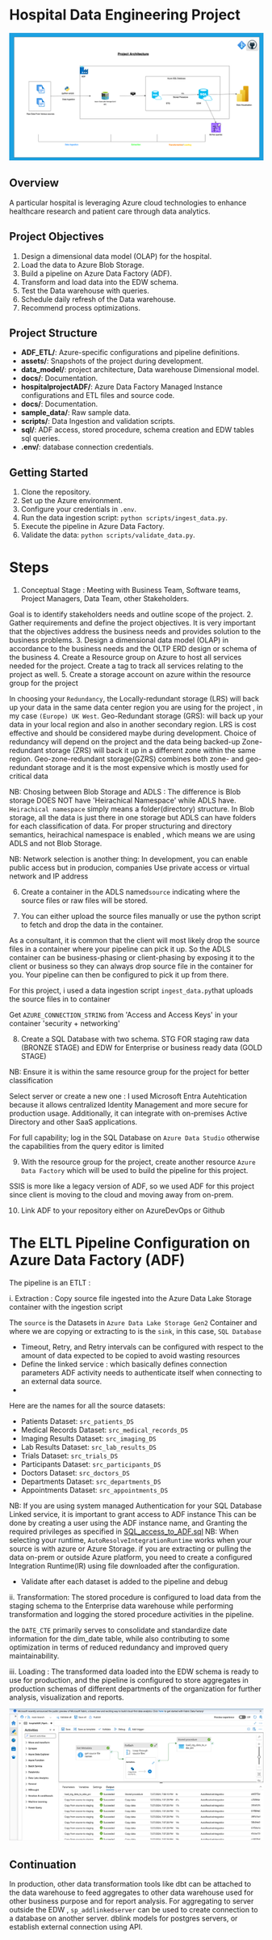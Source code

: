 # Hospital Data Engineering Project

![hospital_pipeline_architecture.png](assets%2Fhospital_pipeline_architecture.png)

## Overview
A particular hospital is leveraging Azure cloud technologies to enhance healthcare research and patient care through data analytics.

## Project Objectives
1. Design a dimensional data model (OLAP) for the hospital.
2. Load the data to Azure Blob Storage.
4. Build a pipeline on Azure Data Factory (ADF).
5. Transform and load data into the EDW schema.
6. Test the Data warehouse with queries.
7. Schedule daily refresh of the Data warehouse.
8. Recommend process optimizations.

## Project Structure
- **ADF_ETL/**: Azure-specific configurations and pipeline definitions.
- **assets/**: Snapshots of the project during development.
- **data_model/**: project architecture, Data warehouse Dimensional model.
- **docs/**: Documentation.
- **hospitalprojectADF/**: Azure Data Factory Managed Instance configurations and ETL files and source code.
- **docs/**: Documentation.
- **sample_data/**: Raw sample data.
- **scripts/**: Data Ingestion and validation scripts.
- **sql/**: ADF access, stored procedure, schema creation and EDW tables sql queries.
- **.env/**: database connection credentials.

## Getting Started
1. Clone the repository.
2. Set up the Azure environment.
3. Configure your credentials in `.env`.
4. Run the data ingestion script: `python scripts/ingest_data.py`.
5. Execute the pipeline in Azure Data Factory.
6. Validate the data: `python scripts/validate_data.py`.


# Steps 
1. Conceptual Stage : Meeting with Business Team, Software teams, Project Managers, Data Team, other Stakeholders.

Goal is to identify stakeholders needs and outline scope of the project.
2. Gather requirements and define the project objectives. It is very important that the objectives address the business needs and provides solution to the business problems.
3. Design a dimensional data model (OLAP) in accordance to the business needs and the OLTP ERD design or schema of the business
4. Create a Resource group on Azure to host all services needed for the project. Create a tag to track all services relating to the project as well.
5. Create a storage account on azure within the resource group for the project

In choosing your `Redundancy`, the Locally-redundant storage (LRS) will back up your data in the same data center region you are using for the project , in my case `(Europe) UK West`. 
Geo-Redundant storage (GRS): will back up your data in your local region and also in another secondary region.
LRS is cost effective and should be considered maybe during development. Choice of redundancy will depend on the project and the data being backed-up 
Zone-redundant storage (ZRS) will back it up in a different zone within the same region.
Geo-zone-redundant storage(GZRS) combines both zone- and geo-redundant storage and it is the most expensive which is mostly used for critical data

NB: Chosing between Blob Storage and ADLS : The difference is Blob storage DOES NOT have 'Heirachical Namespace' while ADLS have.
`Heirachical namespace` simply means a folder(directory) structure. In Blob storage, all the data is just there in one storage but ADLS can have folders for each classification of data.
For proper structuring and directory semantics, heirachical namespace is enabled , which means we are using ADLS and not Blob Storage.

NB: Network selection is another thing: In development, you can enable public access but in producion, companies Use private access or virtual network and IP address 


6. Create a container in the ADLS named`source` indicating where the source files or raw files will be stored.

7. You can either upload the source files manually or use the python script to fetch and drop the data in the container.

As a consultant, it is common that the client will most likely drop the source files in a container where your pipeline can pick it up.
So the ADLS container can be business-phasing or client-phasing by exposing it to the client or business so they can always drop source file in the container for you.
Your pipeline can then be configured to pick it up from there.

For this project, i used a data ingestion script `ingest_data.py`that uploads the source files in to container 

Get `AZURE_CONNECTION_STRING` from 'Access and Access Keys' in your container 'security + networking'

8. Create a SQL Database with two schema. STG FOR staging raw data (BRONZE STAGE) and EDW for Enterprise or business ready data (GOLD STAGE)

NB: Ensure it is within the same resource group for the project for better classification  

Select server or create a new one : I used Microsoft Entra Autehtication because it allows centralized Identity Management and more secure for production usage.
Additionally, it can integrate with on-premises Active Directory and other SaaS applications.

For full capability; log in the SQL Database on `Azure Data Studio` otherwise the capabilities from the query editor is limited

9. With the resource group for the project, create another resource `Azure Data Factory` which will be used to build the pipeline for this project.

SSIS is more like a legacy version of ADF, so we used ADF for this project since client is moving to the cloud and moving away from on-prem.


10. Link ADF to your repository either on AzureDevOps or Github


# The ELTL Pipeline Configuration on Azure Data Factory (ADF)

The pipeline is an ETLT :

i. Extraction : Copy source file ingested into the Azure Data Lake Storage container with the ingestion script

The `source` is the Datasets in `Azure Data Lake Storage Gen2` Container and where we are copying or extracting to is the `sink`, in this case, `SQL Database`

- Timeout, Retry, and Retry intervals can be configured with respect to the amount of data expected to be copied to avoid wasting resources
- Define the linked service : which basically defines connection parameters ADF activity needs to authenticate itself when connecting to an external data source.
- 

Here are the names for all the source datasets:

- Patients Dataset: `src_patients_DS`
- Medical Records Dataset: `src_medical_records_DS`
- Imaging Results Dataset: `src_imaging_DS`
- Lab Results Dataset: `src_lab_results_DS`
- Trials Dataset: `src_trials_DS`
- Participants Dataset: `src_participants_DS`
- Doctors Dataset: `src_doctors_DS`
- Departments Dataset: `src_departments_DS`
- Appointments Dataset: `src_appointments_DS`

NB: If you are using system managed Authentication for your SQL Database Linked service, it is important to grant access to ADF instance 
This can be done by creating a user using the ADF instance name, and Granting the required privileges as specified in [SQL_access_to_ADF.sql](sql%2FSQL_access_to_ADF.sql)
NB: When selecting your runtime, `AutoResolveIntegrationRuntime` works when your source is with azure or Azure Storage. if you are extracting or pulling the data on-prem or outside Azure platform, you need to create a configured Integration Runtime(IR) using file downloaded after the configuration. 
- Validate after each dataset is added to the pipeline and debug 

ii. Transformation: The stored procedure is configured to load data from the staging schema to the Enterprise data warehouse while performing transformation and 
logging the stored procedure activities in the pipeline.

the `DATE_CTE` primarily serves to consolidate and standardize date information for the dim_date table, 
while also contributing to some optimization in terms of reduced redundancy and improved query maintainability.

iii. Loading : The transformed data loaded into the EDW schema is ready to use for production, and the pipeline is configured to store aggregates in production schemas of different departments of the organization for further analysis, visualization and reports.

![ETL on ADF.png](assets%2FETL%20on%20ADF.png)

## Continuation

In production, other data transformation tools like dbt can be attached to the data warehouse to feed aggregates to other data warehouse used for other business purpose and for report analysis.
For aggregating to server outside the EDW , `sp_addlinkedserver` can be used to create connection to a database on another server. dblink models for postgres servers, or establish external connection using API. 




